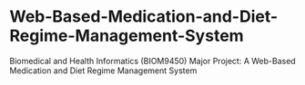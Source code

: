 # Web-Based-Medication-and-Diet-Regime-Management-System
Biomedical and Health Informatics (BIOM9450) Major Project: A Web-Based Medication and Diet Regime Management System
